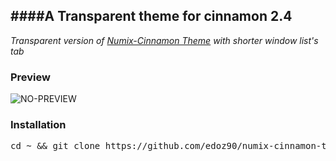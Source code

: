 ####A Transparent theme for cinnamon __2.4__
---
_Transparent version of [Numix-Cinnamon Theme](https://github.com/zagortenay333/numix-cinnamon) with shorter window list's tab_

### Preview
<img src="https://github.com/edoz90/numix-cinnamon/blob/master/screenshot.png" alt="NO-PREVIEW"/>

### Installation
<pre>cd ~ && git clone https://github.com/edoz90/numix-cinnamon-transparent.git</pre>
